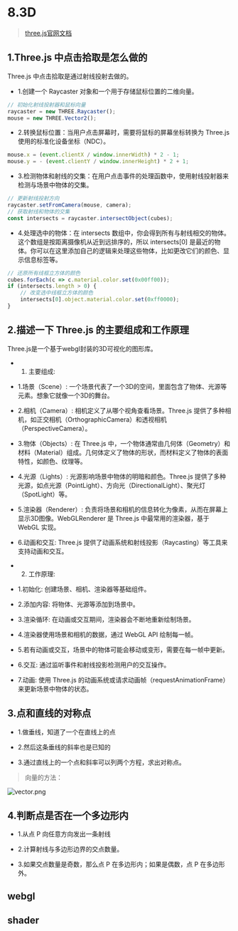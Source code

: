 # 8.3D

>[three.js官网文档](https://threejs.org/docs/index.html#manual/zh/introduction/Creating-a-scene)

## 1.Three.js 中点击拾取是怎么做的

Three.js 中点击拾取是通过射线投射去做的。

- 1.创建一个 Raycaster 对象和一个用于存储鼠标位置的二维向量。

```js
// 初始化射线投射器和鼠标向量
raycaster = new THREE.Raycaster();
mouse = new THREE.Vector2();
```

- 2.转换鼠标位置：当用户点击屏幕时，需要将鼠标的屏幕坐标转换为 Three.js 使用的标准化设备坐标（NDC）。

```js
mouse.x = (event.clientX / window.innerWidth) * 2 - 1;
mouse.y = - (event.clientY / window.innerHeight) * 2 + 1;
```

- 3.检测物体和射线的交集：在用户点击事件的处理函数中，使用射线投射器来检测与场景中物体的交集。

```js
// 更新射线投射方向
raycaster.setFromCamera(mouse, camera);
// 获取射线和物体的交集
const intersects = raycaster.intersectObject(cubes);
```

- 4.处理选中的物体：在 intersects 数组中，你会得到所有与射线相交的物体。这个数组是按距离摄像机从近到远排序的，所以 intersects[0] 是最近的物体。你可以在这里添加自己的逻辑来处理这些物体，比如更改它们的颜色、显示信息标签等。

```js
// 还原所有线框立方体的颜色
cubes.forEach(c => c.material.color.set(0x00ff00));
if (intersects.length > 0) {
    // 改变选中线框立方体的颜色
    intersects[0].object.material.color.set(0xff0000);
}
```

## 2.描述一下 Three.js 的主要组成和工作原理

Three.js是一个基于webgl封装的3D可视化的图形库。

- 1. 主要组成:

- 1.场景（Scene）: 一个场景代表了一个3D的空间，里面包含了物体、光源等元素。想象它就像一个3D的舞台。

- 2.相机（Camera）: 相机定义了从哪个视角查看场景。Three.js 提供了多种相机，如正交相机（OrthographicCamera）和透视相机（PerspectiveCamera）。

- 3.物体（Objects）: 在 Three.js 中，一个物体通常由几何体（Geometry）和材料（Material）组成。几何体定义了物体的形状，而材料定义了物体的表面特性，如颜色、纹理等。

- 4.光源（Lights）: 光源影响场景中物体的明暗和颜色。Three.js 提供了多种光源，如点光源（PointLight）、方向光（DirectionalLight）、聚光灯（SpotLight）等。

- 5.渲染器（Renderer）: 负责将场景和相机的信息转化为像素，从而在屏幕上显示3D图像。WebGLRenderer 是 Three.js 中最常用的渲染器，基于 WebGL 实现。

- 6.动画和交互: Three.js 提供了动画系统和射线投影（Raycasting）等工具来支持动画和交互。

- 2. 工作原理:

- 1.初始化: 创建场景、相机、渲染器等基础组件。

- 2.添加内容: 将物体、光源等添加到场景中。

- 3.渲染循环: 在动画或交互期间，渲染器会不断地重新绘制场景。

- 4.渲染器使用场景和相机的数据，通过 WebGL API 绘制每一帧。

- 5.若有动画或交互，场景中的物体可能会移动或变形，需要在每一帧中更新。

- 6.交互: 通过监听事件和射线投影检测用户的交互操作。

- 7.动画: 使用 Three.js 的动画系统或请求动画帧（requestAnimationFrame）来更新场景中物体的状态。

## 3.点和直线的对称点

- 1.做垂线，知道了一个在直线上的点

- 2.然后这条垂线的斜率也是已知的

- 3.通过直线上的一个点和斜率可以列两个方程，求出对称点。

>向量的方法：

![vector.png](@images/vector.png)

## 4.判断点是否在一个多边形内

- 1.从点 P 向任意方向发出一条射线

- 2.计算射线与多边形边界的交点数量。

- 3.如果交点数量是奇数，那么点 P 在多边形内；如果是偶数，点 P 在多边形外。

## webgl

## shader
